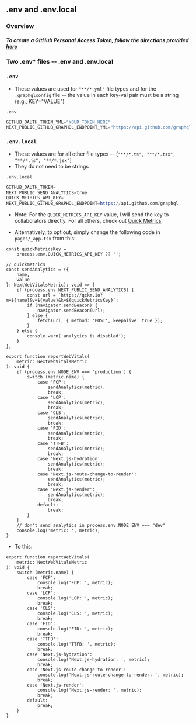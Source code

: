 ## .env and .env.local

### Overview

##### To create a GitHub Personal Access Token, follow the directions provided [here](https://docs.github.com/en/github/authenticating-to-github/keeping-your-account-and-data-secure/creating-a-personal-access-token#creating-a-token)

### Two .env\* files -- .env and .env.local

### `.env`

- These values are used for `"**/*.yml"` file types and for the `.graphqlconfig` file -- the value in each key-val pair must be a string (e.g., KEY="VALUE")

`.env`

```s
GITHUB_OAUTH_TOKEN_YML="YOUR_TOKEN_HERE"
NEXT_PUBLIC_GITHUB_GRAPHQL_ENDPOINT_YML="https://api.github.com/graphql"
```

### `.env.local`

- These values are for all other file types -- [`"**/*.ts", "**/*.tsx", "**/*.js", "**/*.jsx"`]
- They do not need to be strings

`.env.local`

```s
GITHUB_OAUTH_TOKEN=
NEXT_PUBLIC_SEND_ANALYTICS=true
QUICK_METRICS_API_KEY=
NEXT_PUBLIC_GITHUB_GRAPHQL_ENDPOINT=https://api.github.com/graphql
```

- Note: For the `QUICK_METRICS_API_KEY` value, I will send the key to collaborators directly. For all others, check out [Quick Metrics](https://app.quickmetrics.io/metrics)

- Alternatively, to opt out, simply change the following code in `pages/_app.tsx` from this:

```tsx
const quickMetricsKey =
	process.env.QUICK_METRICS_API_KEY ?? '';

// quickmetrics
const sendAnalytics = ({
	name,
	value
}: NextWebVitalsMetric): void => {
	if (process.env.NEXT_PUBLIC_SEND_ANALYTICS) {
		const url = `https://qckm.io?m=${name}&v=${value}&k=${quickMetricsKey}`;
		if (navigator.sendBeacon) {
			navigator.sendBeacon(url);
		} else {
			fetch(url, { method: 'POST', keepalive: true });
		}
	} else {
		console.warn('analytics is disabled');
	}
};

export function reportWebVitals(
	metric: NextWebVitalsMetric
): void {
	if (process.env.NODE_ENV === 'production') {
		switch (metric.name) {
			case 'FCP':
				sendAnalytics(metric);
				break;
			case 'LCP':
				sendAnalytics(metric);
				break;
			case 'CLS':
				sendAnalytics(metric);
				break;
			case 'FID':
				sendAnalytics(metric);
				break;
			case 'TTFB':
				sendAnalytics(metric);
				break;
			case 'Next.js-hydration':
				sendAnalytics(metric);
				break;
			case 'Next.js-route-change-to-render':
				sendAnalytics(metric);
				break;
			case 'Next.js-render':
				sendAnalytics(metric);
				break;
			default:
				break;
		}
	}
	// don't send analytics in process.env.NODE_ENV === "dev"
	console.log('metric: ', metric);
}
```

- To this:

```tsx
export function reportWebVitals(
	metric: NextWebVitalsMetric
): void {
	switch (metric.name) {
		case 'FCP':
			console.log('FCP: ', metric);
			break;
		case 'LCP':
			console.log('LCP: ', metric);
			break;
		case 'CLS':
			console.log('CLS: ', metric);
			break;
		case 'FID':
			console.log('FID: ', metric);
			break;
		case 'TTFB':
			console.log('TTFB: ', metric);
			break;
		case 'Next.js-hydration':
			console.log('Next.js-hydration: ', metric);
			break;
		case 'Next.js-route-change-to-render':
			console.log('Next.js-route-change-to-render: ', metric);
			break;
		case 'Next.js-render':
			console.log('Next.js-render: ', metric);
			break;
		default:
			break;
	}
}
```
